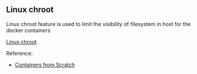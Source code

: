## Linux chroot

Linux chroot feature is used to limit the visibility of filesystem in host for the docker containers

[Linux chroot](https://www.youtube.com/watch?v=8_5vXRA7sRs&list=PLh4KH3LtJvRTQsmDbXc9El5zhDbJmd_QM&index=2)

Reference:
* [Containers from Scratch](https://ericchiang.github.io/post/containers-from-scratch/)